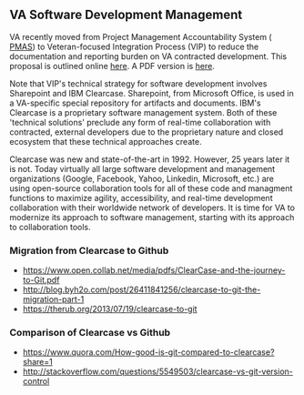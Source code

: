 ## VA Software Development Management 

VA recently moved from  Project Management Accountability System ( [PMAS](https://www.voa.va.gov/pmas/)) to Veteran-focused Integration Process (VIP) to reduce the documentation and reporting burden on VA contracted development. This proposal is outlined online  [here](https://github.com/vistadataproject/documents/blob/master/artifacts/va-vip/VIP_Intro_2015-01-18.md). A PDF version is 
[here](https://github.com/vistadataproject/documents/blob/master/artifacts/va-vip/VIP_Intro_2015-01-18.pdf).


Note that VIP's technical strategy for software development involves Sharepoint and IBM Clearcase.  Sharepoint, from Microsoft Office, is used in a VA-specific special repository for artifacts and documents.  IBM's Clearcase is a proprietary software management system.  Both of these 'technical solutions' preclude any form of real-time collaboration with contracted, external developers due to the proprietary nature and closed ecosystem that these technical approaches create.

Clearcase was new and state-of-the-art in 1992.  However, 25 years later it is not.  Today virtually all large software development and management organizations  (Google, Facebook, Yahoo, Linkedin,  Microsoft, etc.)  are using open-source collaboration tools for all of these code and managment functions to maximize agility, accessibility, and real-time development collaboration with their worldwide network of developers.    It is time for VA to modernize its approach to software management, starting with its approach to collaboration tools. 

### Migration from Clearcase to Github
* https://www.open.collab.net/media/pdfs/ClearCase-and-the-journey-to-Git.pdf
* http://blog.byh2o.com/post/26411841256/clearcase-to-git-the-migration-part-1
* https://therub.org/2013/07/19/clearcase-to-git


### Comparison of Clearcase vs Github
* https://www.quora.com/How-good-is-git-compared-to-clearcase?share=1
* http://stackoverflow.com/questions/5549503/clearcase-vs-git-version-control



